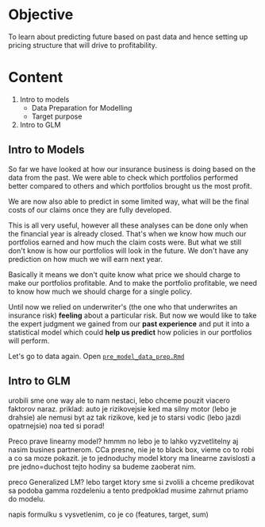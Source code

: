 # Objective
  To learn about predicting future based on past data and hence setting up pricing structure that will drive to profitability.
  
# Content
  1. Intro to models
      - Data Preparation for Modelling
      - Target purpose
  2. Intro to GLM


## Intro to Models

So far we have looked at how our insurance business is doing based on the data from the past. We were able to check which portfolios performed better compared to others and which portfolios brought us the most profit.

We are now also able to predict in some limited way, what will be the final costs of our claims once they are fully developed.

This is all very useful, however all these analyses can be done only when the financial year is already closed. That's when we know how much our portfolios earned and how much the claim costs were. But what we still don't know is how our portfolios will look in the future.  We don't have any prediction on how much we will earn next year.

Basically it means we don't quite know what price we should charge to make our portfolios profitable. And to make the portfolio profitable, we need to know how much we should charge for a single policy.

Until now we relied on underwriter's (the one who that underwrites an insurance risk) **feeling** about a particular risk. But now we would like to take the expert judgment we gained from our **past experience** and put it into a statistical model which could **help us predict** how policies in our portfolios will perform.

Let's go to data again. Open [`pre_model_data_prep.Rmd`](pre_model_data_prep.Rmd)

## Intro to GLM
urobili sme one way ale to nam nestaci, lebo chceme pouzit viacero faktorov naraz.
priklad: auto je rizikovejsie ked ma silny motor (lebo je drahsie) ale nemusi byt az tak rizikove, ked je to starsi vodic (lebo jazdi opatrnejsie) noa ted si porad!

Preco prave linearny model?
hmmm no lebo je to lahko vyzvetlitelny aj nasim busines partnerom. CCa presne, nie je to black box, vieme co to robi a co sa moze pokazit. je to jednoduchy model ktory ma linearne zavislosti a pre jedno=duchost tejto hodiny sa budeme zaoberat nim.

 preco Generalized LM? lebo target ktory sme si zvolili a chceme predikovat sa podoba gamma rozdeleniu a tento predpoklad musime zahrnut priamo do modelu.
 
 napis formulku s vysvetlenim, co je co (features, target, sum)
 
 